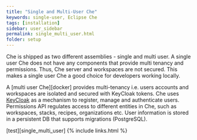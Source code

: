 ```yaml
---
title: "Single and Multi-User Che"
keywords: single-user, Eclipse Che
tags: [installation]
sidebar: user_sidebar
permalink: single_multi_user.html
folder: setup
---
```


Che is shipped as two different assemblies - single and multi user. A single user Che does not have any components that provide multi tenancy and permissions. Thus, Che server and workspaces are not secured. This makes a single user Che a good choice for developers working locally.

A [multi user Che][docker] provides multi-tenancy i.e. users accounts and workspaces are isolated and secured with KeyCloak tokens. Che uses [KeyCloak](http://www.keycloak.org/) as a mechanism to register, manage and authenticate users. Permissions API regulates access to different entities in Che, such as workspaces, stacks, recipes, organizations etc. User information is stored in a persistent DB that supports migrations (PostgreSQL).

[test][single_multi_user]
{% include links.html %}

